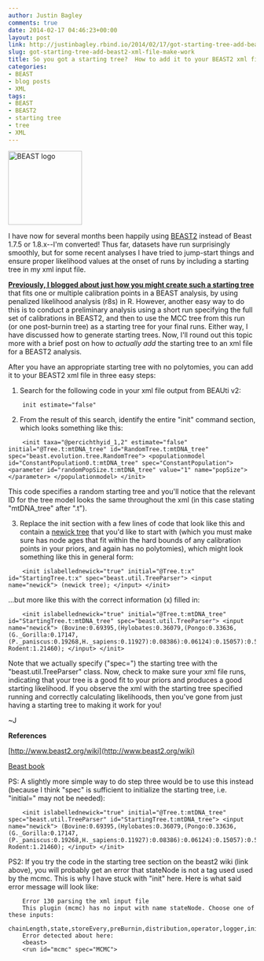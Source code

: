 ```yaml
---
author: Justin Bagley
comments: true
date: 2014-02-17 04:46:23+00:00
layout: post
link: http://justinbagley.rbind.io/2014/02/17/got-starting-tree-add-beast2-xml-file-make-work/
slug: got-starting-tree-add-beast2-xml-file-make-work
title: So you got a starting tree?  How to add it to your BEAST2 xml file and make it work for you
categories:
- BEAST
- blog posts
- XML
tags:
- BEAST
- BEAST2
- starting tree
- tree
- XML
---
```


<img src="/images/beast2.png" title="BEAST logo" alt="BEAST logo" width="150px">

I have now for several months been happily using [BEAST2](http://www.beast2.org) instead of Beast 1.7.5 or 1.8.x--I'm converted!  Thus far, datasets have run surprisingly smoothly, but for some recent analyses I have tried to jump-start things and ensure proper likelihood values at the onset of runs by including a starting tree in my xml input file.

[**Previously, I blogged about just how you might create such a starting tree**](http://justinbagley.rbind.io/2013/10/10/off-to-a-good-start-how-to-generate-starting-trees-for-beast-or-beast-analyses-using-r/) that fits one or multiple calibration points in a BEAST analysis, by using penalized likelihood analysis (r8s) in R.  However, another easy way to do this is to conduct a preliminary analysis using a short run specifying the full set of calibrations in BEAST2, and then to use the MCC tree from this run (or one post-burnin tree) as a starting tree for your final runs.  Either way, I have discussed how to generate starting trees.  Now, I'll round out this topic more with a brief post on how to _actually add_ the starting tree to an xml file for a BEAST2 analysis.

After you have an appropriate starting tree with no polytomies, you can add it to your BEAST2 xml file in three easy steps:

1. Search for the following code in your xml file output from BEAUti v2:

```
    init estimate="false" 
```

2. From the result of this search, identify the entire "init" command section, which looks something like this:

```
    <init taxa="@percichthyid_1,2" estimate="false" initial="@Tree.t:mtDNA_tree" id="RandomTree.t:mtDNA_tree" spec="beast.evolution.tree.RandomTree"> <populationmodel id="ConstantPopulation0.t:mtDNA_tree" spec="ConstantPopulation"> <parameter id="randomPopSize.t:mtDNA_tree" value="1" name="popSize"></parameter> </populationmodel> </init>
```

This code specifies a random starting tree and you'll notice that the relevant ID for the tree model looks the same throughout the xml (in this case stating "mtDNA_tree" after ".t").

3. Replace the init section with a few lines of code that look like this and contain a [newick tree](http://evolution.genetics.washington.edu/phylip/newicktree.html) that you'd like to start with (which you must make sure has node ages that fit within the hard bounds of any calibration points in your priors, and again has no polytomies), which might look something like this in general form:

```
    <init islabellednewick="true" initial="@Tree.t:x" id="StartingTree.t:x" spec="beast.util.TreeParser"> <input name="newick"> (newick tree); </input> </init>
```

…but more like this with the correct information (x) filled in:

```
    <init islabellednewick="true" initial="@Tree.t:mtDNA_tree" id="StartingTree.t:mtDNA_tree" spec="beast.util.TreeParser"> <input name="newick"> (Bovine:0.69395,(Hylobates:0.36079,(Pongo:0.33636,(G._Gorilla:0.17147, (P._paniscus:0.19268,H._sapiens:0.11927):0.08386):0.06124):0.15057):0.54939, Rodent:1.21460); </input> </init> 
```

Note that we actually specify ("spec=") the starting tree with the "beast.util.TreeParser" class.  Now, check to make sure your xml file runs, indicating that your tree is a good fit to your priors and produces a good starting likelihood.  If you observe the xml with the starting tree specified running and correctly calculating likelihoods, then you've gone from just having a starting tree to making it work for you!

~J


**References**

[http://www.beast2.org/wiki](http://www.beast2.org/wiki)

[Beast book](http://beast2.org/book.html)

PS: A slightly more simple way to do step three would be to use this instead (because I think "spec" is sufficient to initialize the starting tree, i.e. "initial=" may not be needed):
    
```
    <init islabellednewick="true" initial="@Tree.t:mtDNA_tree" spec="beast.util.TreeParser" id="StartingTree.t:mtDNA_tree"> <input name="newick"> (Bovine:0.69395,(Hylobates:0.36079,(Pongo:0.33636,(G._Gorilla:0.17147, (P._paniscus:0.19268,H._sapiens:0.11927):0.08386):0.06124):0.15057):0.54939, Rodent:1.21460); </input> </init> 
```

PS2: If you try the code in the starting tree section on the beast2 wiki (link above), you will probably get an error that stateNode is not a tag used used by the mcmc.  This is why I have stuck with "init" here.  Here is what said error message will look like:

```
    Error 130 parsing the xml input file 
    This plugin (mcmc) has no input with name stateNode. Choose one of these inputs:
    chainLength,state,storeEvery,preBurnin,distribution,operator,logger,init,sampleFromPrior,operatorschedule 
    Error detected about here: 
    <beast> 
    <run id="mcmc" spec="MCMC">
```
